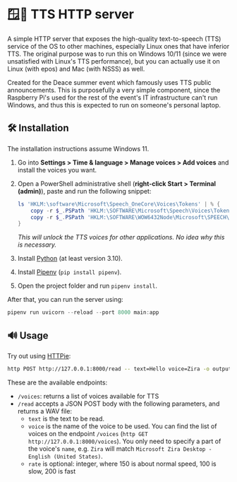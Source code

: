 # 🪟📢 TTS HTTP server

A simple HTTP server that exposes the high-quality text-to-speech (TTS) service of the OS to other machines, especially Linux ones that have inferior TTS. The original purpose was to run this on Windows 10/11 (since we were unsatisfied with Linux's TTS performance), but you can actually use it on Linux (with epos) and Mac (with NSSS) as well.

Created for the Deace summer event which famously uses TTS public announcements. This is purposefully a very simple component, since the Raspberry Pi's used for the rest of the event's IT infrastructure can't run Windows, and thus this is expected to run on someone's personal laptop.

## 🛠️ Installation

The installation instructions assume Windows 11.

1. Go into **Settings > Time & language > Manage voices > Add voices** and install the voices you want.
2. Open a PowerShell administrative shell (**right-click Start > Terminal (admin)**), paste and run the following snippet:
    
    ```powershell
    ls 'HKLM:\software\Microsoft\Speech_OneCore\Voices\Tokens' | % {
        copy -r $_.PSPath 'HKLM:\SOFTWARE\Microsoft\Speech\Voices\Tokens'
        copy -r $_.PSPath 'HKLM:\SOFTWARE\WOW6432Node\Microsoft\SPEECH\Voices\Tokens'
    }
    ```

    *This will unlock the TTS voices for other applications. No idea why this is necessary.*
3. Install [Python](https://www.python.org/downloads/) (at least version 3.10).
4. Install [Pipenv](https://pipenv.pypa.io/en/latest/) (`pip install pipenv`).
5. Open the project folder and run `pipenv install`.

After that, you can run the server using:

```powershell
pipenv run uvicorn --reload --port 8000 main:app
```

## 🔊 Usage

Try out using [HTTPie](https://httpie.org/):

```bash
http POST http://127.0.0.1:8000/read -- text=Hello voice=Zira -o output.wav
```

These are the available endpoints:

- `/voices`: returns a list of voices available for TTS
- `/read` accepts a JSON POST body with the following parameters, and returns a WAV file:
    - `text` is the text to be read.
    - `voice` is the name of the voice to be used. You can find the list of voices on the endpoint `/voices` (`http GET http://127.0.0.1:8000/voices`). You only need to specify a part of the voice's `name`, e.g. `Zira` will match `Microsoft Zira Desktop - English (United States)`.
    - `rate` is optional: integer, where 150 is about normal speed, 100 is slow, 200 is fast
